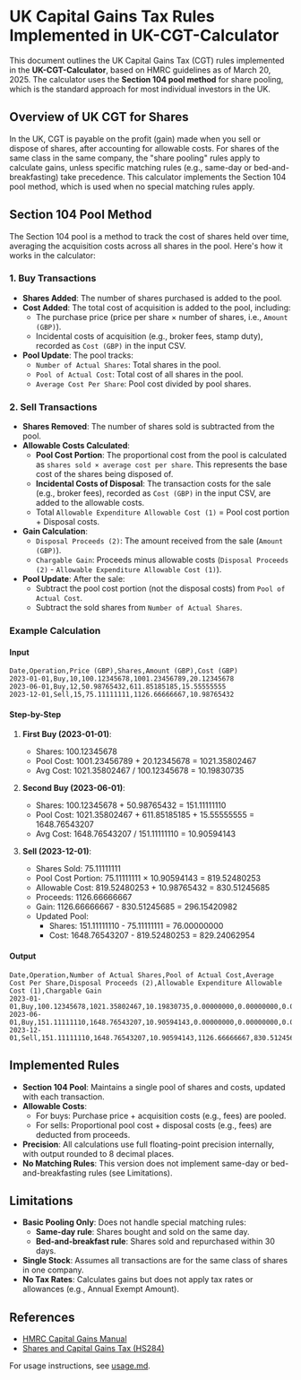 # UK Capital Gains Tax Rules Implemented in UK-CGT-Calculator

This document outlines the UK Capital Gains Tax (CGT) rules implemented in the **UK-CGT-Calculator**, based on HMRC guidelines as of March 20, 2025. The calculator uses the **Section 104 pool method** for share pooling, which is the standard approach for most individual investors in the UK.

## Overview of UK CGT for Shares
In the UK, CGT is payable on the profit (gain) made when you sell or dispose of shares, after accounting for allowable costs. For shares of the same class in the same company, the "share pooling" rules apply to calculate gains, unless specific matching rules (e.g., same-day or bed-and-breakfasting) take precedence. This calculator implements the Section 104 pool method, which is used when no special matching rules apply.

## Section 104 Pool Method
The Section 104 pool is a method to track the cost of shares held over time, averaging the acquisition costs across all shares in the pool. Here's how it works in the calculator:

### 1. Buy Transactions
- **Shares Added**: The number of shares purchased is added to the pool.
- **Cost Added**: The total cost of acquisition is added to the pool, including:
  - The purchase price (price per share × number of shares, i.e., `Amount (GBP)`).
  - Incidental costs of acquisition (e.g., broker fees, stamp duty), recorded as `Cost (GBP)` in the input CSV.
- **Pool Update**: The pool tracks:
  - `Number of Actual Shares`: Total shares in the pool.
  - `Pool of Actual Cost`: Total cost of all shares in the pool.
  - `Average Cost Per Share`: Pool cost divided by pool shares.

### 2. Sell Transactions
- **Shares Removed**: The number of shares sold is subtracted from the pool.
- **Allowable Costs Calculated**:
  - **Pool Cost Portion**: The proportional cost from the pool is calculated as `shares sold × average cost per share`. This represents the base cost of the shares being disposed of.
  - **Incidental Costs of Disposal**: The transaction costs for the sale (e.g., broker fees), recorded as `Cost (GBP)` in the input CSV, are added to the allowable costs.
  - Total `Allowable Expenditure Allowable Cost (1)` = Pool cost portion + Disposal costs.
- **Gain Calculation**:
  - `Disposal Proceeds (2)`: The amount received from the sale (`Amount (GBP)`).
  - `Chargable Gain`: Proceeds minus allowable costs (`Disposal Proceeds (2)` - `Allowable Expenditure Allowable Cost (1)`).
- **Pool Update**: After the sale:
  - Subtract the pool cost portion (not the disposal costs) from `Pool of Actual Cost`.
  - Subtract the sold shares from `Number of Actual Shares`.

### Example Calculation
#### Input

```
Date,Operation,Price (GBP),Shares,Amount (GBP),Cost (GBP)
2023-01-01,Buy,10,100.12345678,1001.23456789,20.12345678
2023-06-01,Buy,12,50.98765432,611.85185185,15.55555555
2023-12-01,Sell,15,75.11111111,1126.66666667,10.98765432
```


#### Step-by-Step
1. **First Buy (2023-01-01)**:
   - Shares: 100.12345678
   - Pool Cost: 1001.23456789 + 20.12345678 = 1021.35802467
   - Avg Cost: 1021.35802467 / 100.12345678 = 10.19830735

2. **Second Buy (2023-06-01)**:
   - Shares: 100.12345678 + 50.98765432 = 151.11111110
   - Pool Cost: 1021.35802467 + 611.85185185 + 15.55555555 = 1648.76543207
   - Avg Cost: 1648.76543207 / 151.11111110 = 10.90594143

3. **Sell (2023-12-01)**:
   - Shares Sold: 75.11111111
   - Pool Cost Portion: 75.11111111 × 10.90594143 = 819.52480253
   - Allowable Cost: 819.52480253 + 10.98765432 = 830.51245685
   - Proceeds: 1126.66666667
   - Gain: 1126.66666667 - 830.51245685 = 296.15420982
   - Updated Pool:
     - Shares: 151.11111110 - 75.11111111 = 76.00000000
     - Cost: 1648.76543207 - 819.52480253 = 829.24062954

#### Output
```
Date,Operation,Number of Actual Shares,Pool of Actual Cost,Average Cost Per Share,Disposal Proceeds (2),Allowable Expenditure Allowable Cost (1),Chargable Gain
2023-01-01,Buy,100.12345678,1021.35802467,10.19830735,0.00000000,0.00000000,0.00000000
2023-06-01,Buy,151.11111110,1648.76543207,10.90594143,0.00000000,0.00000000,0.00000000
2023-12-01,Sell,151.11111110,1648.76543207,10.90594143,1126.66666667,830.51245685,296.15420982
```


## Implemented Rules
- **Section 104 Pool**: Maintains a single pool of shares and costs, updated with each transaction.
- **Allowable Costs**:
  - For buys: Purchase price + acquisition costs (e.g., fees) are pooled.
  - For sells: Proportional pool cost + disposal costs (e.g., fees) are deducted from proceeds.
- **Precision**: All calculations use full floating-point precision internally, with output rounded to 8 decimal places.
- **No Matching Rules**: This version does not implement same-day or bed-and-breakfasting rules (see Limitations).

## Limitations
- **Basic Pooling Only**: Does not handle special matching rules:
  - **Same-day rule**: Shares bought and sold on the same day.
  - **Bed-and-breakfast rule**: Shares sold and repurchased within 30 days.
- **Single Stock**: Assumes all transactions are for the same class of shares in one company.
- **No Tax Rates**: Calculates gains but does not apply tax rates or allowances (e.g., Annual Exempt Amount).

## References
- [HMRC Capital Gains Manual](https://www.gov.uk/hmrc-internal-manuals/capital-gains-manual)
- [Shares and Capital Gains Tax (HS284)](https://www.gov.uk/government/publications/shares-and-capital-gains-tax-hs284-self-assessment-helpsheet)

For usage instructions, see [usage.md](usage.md).